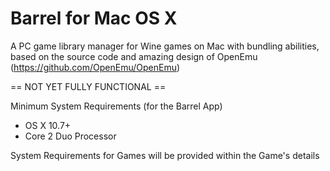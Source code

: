 Barrel for Mac OS X
=========

A PC game library manager for Wine games on Mac with bundling abilities, based on the source code and amazing
design of OpenEmu (https://github.com/OpenEmu/OpenEmu)

== NOT YET FULLY FUNCTIONAL ==

Minimum System Requirements (for the Barrel App)
- OS X 10.7+
- Core 2 Duo Processor

System Requirements for Games will be provided within the Game's details 
